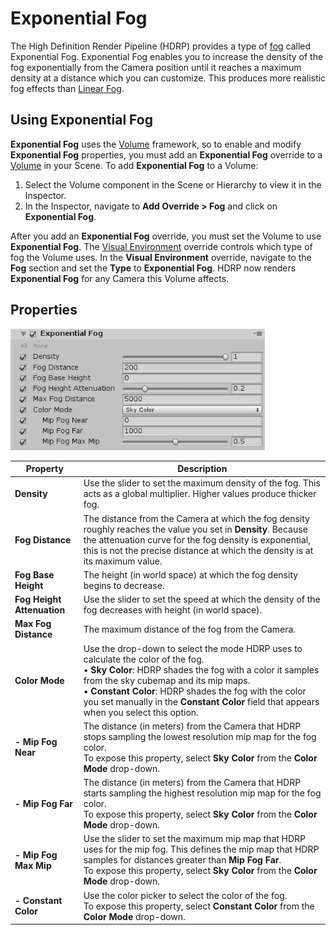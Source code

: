 # Exponential Fog

The High Definition Render Pipeline (HDRP) provides a type of [fog](HDRP-Features.html#FogOverview.html) called Exponential Fog. Exponential Fog enables you to increase the density of the fog exponentially from the Camera position until it reaches a maximum density at a distance which you can customize. This produces more realistic fog effects than [Linear Fog](Override-Linear-Fog.html).

## Using Exponential Fog

**Exponential Fog** uses the [Volume](Volumes.html) framework, so to enable and modify **Exponential Fog** properties, you must add an **Exponential Fog** override to a [Volume](Volumes.html) in your Scene. To add **Exponential Fog** to a Volume:

1. Select the Volume component in the Scene or Hierarchy to view it in the Inspector.
2. In the Inspector, navigate to **Add Override > Fog** and click on **Exponential Fog**.

After you add an **Exponential Fog** override, you must set the Volume to use **Exponential Fog**. The [Visual Environment](Override-Visual-Environment.html) override controls which type of fog the Volume uses. In the **Visual Environment** override, navigate to the **Fog** section and set the **Type** to **Exponential Fog**. HDRP now renders **Exponential Fog** for any Camera this Volume affects.

## Properties

![](Images/Override-ExponentialFog1.png)

| **Property**               | **Description**                                              |
| -------------------------- | ------------------------------------------------------------ |
| **Density**                | Use the slider to set the maximum density of the fog. This acts as a global multiplier. Higher values produce thicker fog. |
| **Fog Distance**           | The distance from the Camera at which the fog density roughly reaches the value you set in **Density**. Because the attenuation curve for the fog density is exponential, this is not the precise distance at which the density is at its maximum value. |
| **Fog Base Height**        | The height (in world space) at which the fog density begins to decrease. |
| **Fog Height Attenuation** | Use the slider to set the speed at which the density of the fog decreases with height (in world space). |
| **Max Fog Distance**       | The maximum distance of the fog from the Camera.             |
| **Color Mode**             | Use the drop-down to select the mode HDRP uses to calculate the color of the fog.<br />&#8226; **Sky Color**: HDRP shades the fog with a color it samples from the sky cubemap and its mip maps.<br />&#8226; **Constant Color**: HDRP shades the fog with the color you set manually in the **Constant Color** field that appears when you select this option. |
| **- Mip Fog Near**    | The distance (in meters) from the Camera that HDRP stops sampling the lowest resolution mip map for the fog color.<br />To expose this property, select **Sky Color** from the **Color Mode** drop-down. |
| **- Mip Fog Far**     | The distance (in meters) from the Camera that HDRP starts sampling the highest resolution mip map for the fog color.<br />To expose this property, select **Sky Color** from the **Color Mode** drop-down. |
| **- Mip Fog Max Mip** | Use the slider to set the maximum mip map that HDRP uses for the mip fog. This defines the mip map that HDRP samples for distances greater than **Mip Fog Far**.<br />To expose this property, select **Sky Color** from the **Color Mode** drop-down. |
| **- Constant Color**  | Use the color picker to select the color of the fog.<br />To expose this property, select **Constant Color** from the **Color Mode** drop-down. |
